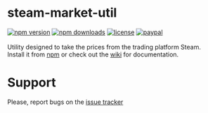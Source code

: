 # steam-market-util
[![npm version](https://img.shields.io/npm/v/steam-market-util.svg)](https://npmjs.com/package/steam-market-util)
[![npm downloads](https://img.shields.io/npm/dm/steam-market-util.svg)](https://npmjs.com/package/steam-market-util)
[![license](https://img.shields.io/npm/l/steam-market-util.svg)](https://github.com/sasd97/steam-market-util/blob/master/LICENSE)
[![paypal](https://img.shields.io/badge/paypal-donate-yellow.svg)](https://www.paypal.com/cgi-bin/webscr?cmd=_s-xclick&hosted_button_id=SMPD3698AZUZC)<br><br>
Utility designed to take the prices from the trading platform Steam.<br>
Install it from <a href="https://www.npmjs.com/package/steam-market-util">npm</a> or check out the <a href="https://github.com/sasd97/steam-market-util/wiki">wiki</a> for documentation.
<br>

# Support
Please, report bugs on the <a href="https://github.com/sasd97/steam-market-util/issues">issue tracker</a>


